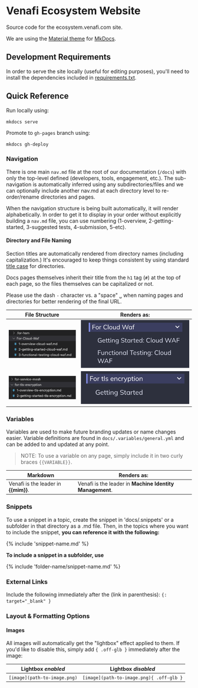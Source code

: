 # Venafi Ecosystem Website

Source code for the ecosystem.venafi.com site.

We are using the [Material theme](https://squidfunk.github.io/mkdocs-material/) for [MkDocs](https://www.mkdocs.org/).

## Development Requirements

In order to serve the site locally (useful for editing purposes), you'll need to install the dependencies included in [requirements.txt](/requirements.txt).

## Quick Reference

Run locally using:
```
mkdocs serve
```

Promote to `gh-pages` branch using:
```
mkdocs gh-deploy
```
### Navigation

There is one main `nav.md` file at the root of our documentation (`/docs`) with only the top-level defined (developers, tools, engagement, etc.).
The sub-navigation is automatically inferred using any subdirectories/files and we can optionally include another nav.md at each directory level to re-order/rename directories and pages.

When the navigation structure is being built automatically, it will render alphabetically. In order to get it to display in your order without explicitly building a `nav.md` file, you can use numbering  (1-overview, 2-getting-started, 3-suggested tests, 4-submission, 5-etc).

#### Directory and File Naming

Section titles are automatically rendered from directory names (including capitalization.)
It's encouraged to keep things consistent by using standard [title case](https://titlecaseconverter.com/rules/) for directories.

Docs pages themselves inherit their title from the `h1` tag (`#`) at the top of each page, so the files themselves can be capitalized or not.

Please use the dash `-` character vs. a "space" `␣` when naming pages and directories for better rendering of the final URL.

| File Structure | Renders as: |
| --- | --- |
| ![](images/readme/docs-file-structure-good.png) | ![](images/readme/docs-rendered-good.png) |
| ![](images/readme/docs-file-structure-bad.png) | ![](images/readme/docs-rendered-bad.png) |

### Variables

Variables are used to make future branding updates or name changes easier.
Variable definitions are found in `docs/.variables/general.yml` and can be added to and updated at any point.

> NOTE: To use a variable on any page, simply include it in two curly braces `{{VARIABLE}}`. 

| Markdown | Renders as: |
| --- | --- |
| Venafi is the leader in **{{mim}}**. | Venafi is the leader in **Machine Identity Management**. |

### Snippets

To use a snippet in a topic, create the snippet in 'docs/.snippets' or a subfolder in that directory as a .md file.
Then, in the topics where you want to include the snippet, **you can reference it with the following:**

{% include 'snippet-name<span></span>.md' %}

**To include a snippet in a subfolder, use**

{% include 'folder-name/snippet-name.md' %}

### External Links

Include the following immediately after the (link in parenthesis):
`{: target="_blank" }`

### Layout & Formatting Options

#### Images

All images will automatically get the "lightbox" effect applied to them.
If you'd like to disable this, simply add `{ .off-glb }` immediately after the image:

| Lightbox *enabled* | Lightbox *disabled* |
| --- | --- |
| `[image](path-to-image.png)` | `[image](path-to-image.png){ .off-glb }` |